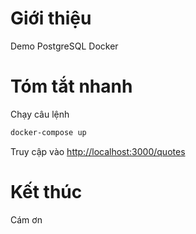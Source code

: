 # Giới thiệu

Demo PostgreSQL Docker

# Tóm tắt nhanh

Chạy câu lệnh 
```bash 
docker-compose up
```

Truy cập vào [http://localhost:3000/quotes](http://localhost:3000/quotes)

# Kết thúc

Cám ơn
